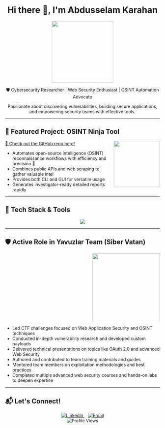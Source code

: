 <h1 align="center">Hi there 👋, I'm Abdusselam Karahan</h1>
<p align="center">
  <img src="https://media3.giphy.com/media/v1.Y2lkPTc5MGI3NjExZG9nZ3kxODAyMjllMGE0MzJsbGg1bmplcnpwOWE2MWQ1YzFjeHNvcSZlcD12MV9pbnRlcm5hbF9naWZfYnlfaWQmY3Q9Zw/WRoLGgwE4xTQYTxyJg/giphy.gif" width="200" />
</p>

<p align="center">
  🛡️ Cybersecurity Researcher | Web Security Enthusiast | OSINT Automation Advocate  
</p>

<p align="center">
  Passionate about discovering vulnerabilities, building secure applications, and empowering security teams with effective tools.
</p>

---

## 🚀 Featured Project: OSINT Ninja Tool

<p align="center">
  <img src="https://media1.giphy.com/media/v1.Y2lkPTc5MGI3NjExd3lyMTNpN2VnN3AxeGtzMGU2aHp2dnZ2enJ5dXdyc3R6dThmdW9xZiZlcD12MV9pbnRlcm5hbF9naWZfYnlfaWQmY3Q9Zw/on9lrQ8XG4oStEVcHW/giphy.gif" width="150" align="right" />
  
  [🔗 Check out the GitHub repo here!](https://github.com/AbdusselamKarahan/OSINT-Ninja-Tool)  
</p>

- Automates open-source intelligence (OSINT) reconnaissance workflows with efficiency and precision 🥷  
- Combines public APIs and web scraping to gather valuable intel  
- Provides both CLI and GUI for versatile usage  
- Generates investigator-ready detailed reports rapidly

---

## 🧰 Tech Stack & Tools

<p align="center">
  <img src="https://skillicons.dev/icons?i=php,js,html,css,mysql,linux,bash,git,github,vscode" />
</p>

---

## 🛡️ Active Role in Yavuzlar Team (Siber Vatan)

<p align="right">
  <img src="https://media1.giphy.com/media/v1.Y2lkPTc5MGI3NjExc2EyZHMxenVzYnc4OWUyeWdpb3d3dzNqYXlhcjU5cm51MW5ieWkwZyZlcD12MV9pbnRlcm5hbF9naWZfYnlfaWQmY3Q9Zw/26u4iAWHVEtq3KLao/giphy.gif" width="220" />
</p>

- Led CTF challenges focused on Web Application Security and OSINT techniques  
- Conducted in-depth vulnerability research and developed custom payloads  
- Delivered technical presentations on topics like OAuth 2.0 and advanced Web Security  
- Authored and contributed to team training materials and guides  
- Mentored team members on exploitation methodologies and best practices  
- Completed multiple advanced web security courses and hands-on labs to deepen expertise

---

## 📬 Let's Connect!

<p align="center">
  <a href="https://linkedin.com/in/abdusselamkarahan" target="_blank">
    <img src="https://skillicons.dev/icons?i=linkedin" alt="LinkedIn" />
  </a>
  &nbsp;&nbsp;
  <a href="mailto:abdusselamkrhn@gmail.com" target="_blank">
    <img src="https://skillicons.dev/icons?i=gmail" alt="Email" />
  </a>
  <br>
  <img src="https://komarev.com/ghpvc/?username=abdusselamkarahan&label=Profile%20views&color=0e75b6&style=flat" alt="Profile Views" />
</p>


